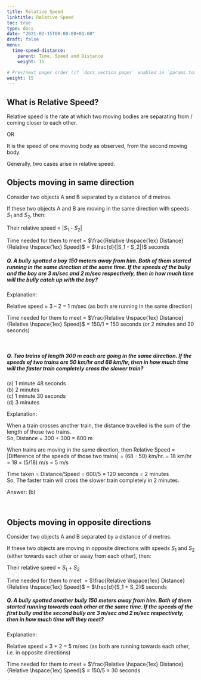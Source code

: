 ```yaml
---
title: Relative Speed
linktitle: Relative Speed
toc: true
type: docs
date: "2021-02-15T00:00:00+01:00"
draft: false
menu:
  time-speed-distance:
    parent: Time, Speed and Distance
    weight: 15

# Prev/next pager order (if `docs_section_pager` enabled in `params.toml`)
weight: 15
---
```


## What is Relative Speed?

Relative speed is the rate at which two moving bodies are separating from / coming closer to each other. 

OR

It is the speed of one moving body as observed, from the second moving body.

Generally, two cases arise in relative speed. 

## Objects moving in same direction 

Consider two objects A and B separated by a distance of d metres.

If these two objects A and B are moving in the same direction with speeds $S_1$ and $S_2$, then:

Their relative speed = |$S_1$ - $S_2$|

Time needed for them to meet = $\frac{Relative \hspace{1ex} Distance}{Relative \hspace{1ex} Speed}$ = $\frac{d}{|S_1 - S_2|}$ seconds

##### Q. A bully spotted a boy 150 meters away from him. Both of them started running in the same direction at the same time. If the speeds of the bully and the boy are 3 m/sec and 2 m/sec respectively, then in how much time will the bully catch up with the boy?

Explanation:<br>
<div class="Exp">

Relative speed = 3 – 2 = 1 m/sec  (as both are running in the same direction) 

Time needed for them to meet = $\frac{Relative \hspace{1ex} Distance}{Relative \hspace{1ex} Speed}$ = 150/1 = 150 seconds (or 2 minutes and 30 seconds)
</div> <br>


##### Q. Two trains of length 300 m each are going in the same direction. If the speeds of two trains are 50 km/hr and 68 km/hr, then in how much time will the faster train completely cross the slower train?
(a) 1 minute 48 seconds <br>
(b) 2 minutes <br>
(c) 1 minute 30 seconds <br>
(d) 3 minutes 

Explanation:<br>
<div class="Exp">

When a train crosses another train, the distance travelled is the sum of the length of those two trains. <br>
So, Distance = 300 + 300 = 600 m

When trains are moving in the same direction, then Relative Speed = |Difference of the speeds of those two trains| = (68 - 50) km/hr. = 18 km/hr = 18 × (5/18) m/s = 5 m/s

Time taken = Distance/Speed = 600/5 = 120 seconds = 2 minutes <br>
So, The faster train will cross the slower train completely in 2 minutes.

Answer: (b)
</div> <br>


## Objects moving in opposite directions 

Consider two objects A and B separated by a distance of d metres.

If these two objects are moving in opposite directions with speeds $S_1$ and $S_2$ (either towards each other or away from each other), then:

Their relative speed = $S_1$ + $S_2$

Time needed for them to meet  = $\frac{Relative \hspace{1ex} Distance}{Relative \hspace{1ex} Speed}$ = $\frac{d}{S_1 + S_2}$ seconds

##### Q. A bully spotted another bully 150 meters away from him. Both of them started running towards each other at the same time. If the speeds of the first bully and the second bully are 3 m/sec and 2 m/sec respectively, then in how much time will they meet?

Explanation:<br>
<div class="Exp">

Relative speed = 3 + 2 = 5 m/sec  (as both are running towards each other, i.e. in opposite directions)

Time needed for them to meet = $\frac{Relative \hspace{1ex} Distance}{Relative \hspace{1ex} Speed}$ = 150/5 = 30 seconds
</div> <br>


